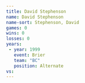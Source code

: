 ```yaml
---
title: David Stephenson
name: David Stephenson
name-sort: Stephenson, David
games: 0
wins: 0
losses: 0
years:
 - year: 1999
   event: Brier
   team: "BC"
   position: Alternate
vs:
---
```

